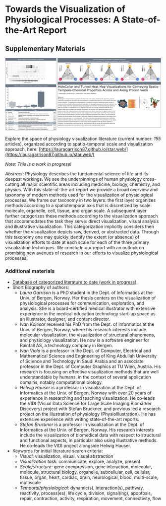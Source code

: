 # Towards the Visualization of Physiological Processes: A State-of-the-Art Report
## Supplementary Materials

![Screenshot of navigation interface for literature collected and categorized to date for Physiology Visualization State-of-the-Art Report](preview.png)

Explore the space of physiology visualization literature (current number: *155* articles), organized according to spatio-temporal scale and visualization approach, here: [https://lauragarrison87.github.io/star.web/](https://lauragarrison87.github.io/star.web/)

_Note: This is a work in progress!_ 


_Abstract_:
Physiology describes the fundamental science of life and its deepest workings. We see the underpinnings of human physiology cross-cutting all major scientific areas including medicine, biology, chemistry, and physics. With this state-of-the-art report we provide a broad overview and taxonomy of modern methods used for the visualization of physiological processes. We frame our taxonomy in two layers: the first layer organizes methods according to a spatiotemporal axis that is discretized by scale: molecule, organelle, cell, tissue, and organ scale. A subsequent layer further categorizes these methods according to the visualization approach that accommodates the task they serve: direct visualization, visual analysis and illustrative visualization. This categorization implicitly considers then whether the visualization depicts raw, derived, or abstracted data. Through this taxonomy one may quickly identify the extent (or absence) of visualization efforts to date at each scale for each of the three primary visualization techniques. We conclude our report with an outlook on promising new avenues of research in our efforts to visualize physiological processes.

### Additional materials 

- [Database of categorized literature to date (work in progress)](Physio_STAR_papers_10102021.xlsx)
- Short Biography of authors:
    - *Laura Garrison* is a PhD student in the Dept. of Informatics at the Univ. of Bergen, Norway. Her thesis centers on the visualization of physiological processes for communication, exploration, and analysis. She is a board-certified medical illustrator with extensive experience in the medical education technology start-up space as an illustrator, designer, and content director. 
    - *Ivan Kolesar* received his PhD from the Dept. of Informatics at the Univ. of Bergen, Norway, where his research interests include molecular visualization, the visualization of structural phenomena, and physiology visualization. He now is a software engineer for Rainfall AS, a technology company in Bergen. 
    - *Ivan Viola* is a professor in the Dept. of Computer, Electrical and Mathematical Science and Engineering of King Abdullah University of Science and Technology in Saudi Arabia and an associate professor in the Dept. of Computer Graphics at TU Wien, Austria. His research is focusing on effective visualization methods that are well understandable by humans, in the context of several application domains, notably computational biology.
    - *Helwig Hauser* is a professor in visualization at the Dept. of Informatics at the Univ. of Bergen, Norway with over 20 years of experience in researching and teaching visualization. He co-leads the VIDI (Visual Data Science for Large Scale Imaging Biomarker Discovery) project with Stefan Bruckner, and previous led a research project on the illustration of physiology (PhysioIllustration). He has extensive experience with writing state-of-the-art reports. 
    - *Stefan Bruckner* is a professor in visualization at the Dept. of Informatics at the Univ. of Bergen, Norway. His research interests include the visualization of biomedical data with respect to structural and functional aspects, in particular also using illustrative methods. He co-leads the VIDI project alongside Helwig Hauser.  
- Keywords for initial literature search criteria:
    - *Visual*: visualization, visual, visual abstraction
    - *Visualization task*: communicate, explore, analyze, present
    - *Scale/structure*: gene coexpression, gene interaction, molecular, molecule, structural biology, organelle, subcellular, cell, cellular, tissue, organ, heart, cardiac, brain, neurological, blood, multi-scale, multiscale
    - *Temporal/physiological*: dynamic(s), interaction(s), pathway, reactivity, process(es), life cycle, division, signal(ing), apoptosis, repair, contraction, activity, respiration, movement, connectivity, flow 